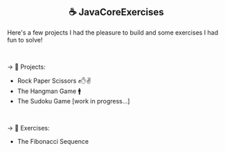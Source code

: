 <h2 align="center">
☕ JavaCoreExercises
</h2> 

Here's a few projects I had the pleasure to build and some exercises I had fun to solve!

</br>

-> 📎 Projects:
   - Rock Paper Scissors ✊✋✌️
   - The Hangman Game 🚹
   - The Sudoku Game [work in progress...]
   
</br>  

-> 📝 Exercises:
   - The Fibonacci Sequence
